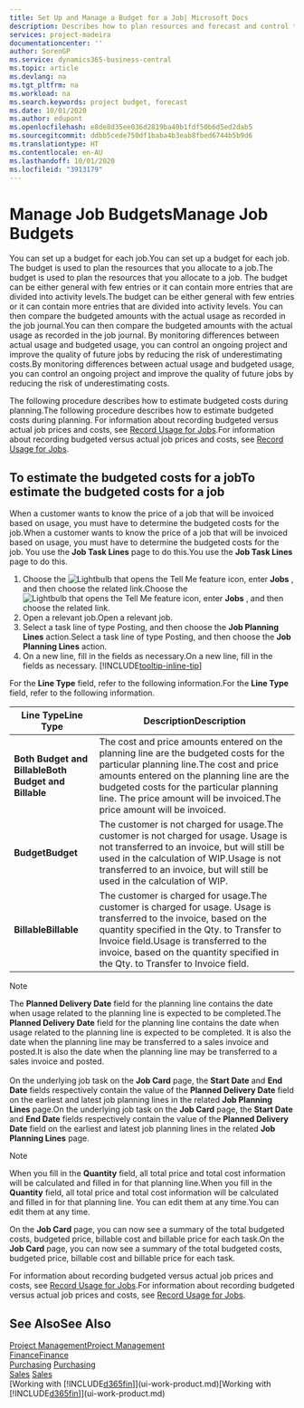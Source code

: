 ```yaml
---
title: Set Up and Manage a Budget for a Job| Microsoft Docs
description: Describes how to plan resources and forecast and control the costs of a project by setting up a budget for each job.
services: project-madeira
documentationcenter: ''
author: SorenGP
ms.service: dynamics365-business-central
ms.topic: article
ms.devlang: na
ms.tgt_pltfrm: na
ms.workload: na
ms.search.keywords: project budget, forecast
ms.date: 10/01/2020
ms.author: edupont
ms.openlocfilehash: e8de8d35ee036d2819ba40b1fdf50b6d5ed2dab5
ms.sourcegitcommit: ddbb5cede750df1baba4b3eab8fbed6744b5b9d6
ms.translationtype: HT
ms.contentlocale: en-AU
ms.lasthandoff: 10/01/2020
ms.locfileid: "3913179"
---
```

# <a name="manage-job-budgets"></a><span data-ttu-id="70bdb-103">Manage Job Budgets</span><span class="sxs-lookup"><span data-stu-id="70bdb-103">Manage Job Budgets</span></span>
<span data-ttu-id="70bdb-104">You can set up a budget for each job.</span><span class="sxs-lookup"><span data-stu-id="70bdb-104">You can set up a budget for each job.</span></span> <span data-ttu-id="70bdb-105">The budget is used to plan the resources that you allocate to a job.</span><span class="sxs-lookup"><span data-stu-id="70bdb-105">The budget is used to plan the resources that you allocate to a job.</span></span> <span data-ttu-id="70bdb-106">The budget can be either general with few entries or it can contain more entries that are divided into activity levels.</span><span class="sxs-lookup"><span data-stu-id="70bdb-106">The budget can be either general with few entries or it can contain more entries that are divided into activity levels.</span></span> <span data-ttu-id="70bdb-107">You can then compare the budgeted amounts with the actual usage as recorded in the job journal.</span><span class="sxs-lookup"><span data-stu-id="70bdb-107">You can then compare the budgeted amounts with the actual usage as recorded in the job journal.</span></span> <span data-ttu-id="70bdb-108">By monitoring differences between actual usage and budgeted usage, you can control an ongoing project and improve the quality of future jobs by reducing the risk of underestimating costs.</span><span class="sxs-lookup"><span data-stu-id="70bdb-108">By monitoring differences between actual usage and budgeted usage, you can control an ongoing project and improve the quality of future jobs by reducing the risk of underestimating costs.</span></span>

<span data-ttu-id="70bdb-109">The following procedure describes how to estimate budgeted costs during planning.</span><span class="sxs-lookup"><span data-stu-id="70bdb-109">The following procedure describes how to estimate budgeted costs during planning.</span></span> <span data-ttu-id="70bdb-110">For information about recording budgeted versus actual job prices and costs, see [Record Usage for Jobs](projects-how-record-job-usage.md).</span><span class="sxs-lookup"><span data-stu-id="70bdb-110">For information about recording budgeted versus actual job prices and costs, see [Record Usage for Jobs](projects-how-record-job-usage.md).</span></span>  

## <a name="to-estimate-the-budgeted-costs-for-a-job"></a><a name="JobBudgetCosts"></a> <span data-ttu-id="70bdb-111">To estimate the budgeted costs for a job</span><span class="sxs-lookup"><span data-stu-id="70bdb-111">To estimate the budgeted costs for a job</span></span>
<span data-ttu-id="70bdb-112">When a customer wants to know the price of a job that will be invoiced based on usage, you must have to determine the budgeted costs for the job.</span><span class="sxs-lookup"><span data-stu-id="70bdb-112">When a customer wants to know the price of a job that will be invoiced based on usage, you must have to determine the budgeted costs for the job.</span></span> <span data-ttu-id="70bdb-113">You use the **Job Task Lines** page to do this.</span><span class="sxs-lookup"><span data-stu-id="70bdb-113">You use the **Job Task Lines** page to do this.</span></span>

1. <span data-ttu-id="70bdb-114">Choose the ![Lightbulb that opens the Tell Me feature](media/ui-search/search_small.png "Tell me what you want to do") icon, enter **Jobs** , and then choose the related link.</span><span class="sxs-lookup"><span data-stu-id="70bdb-114">Choose the ![Lightbulb that opens the Tell Me feature](media/ui-search/search_small.png "Tell me what you want to do") icon, enter **Jobs** , and then choose the related link.</span></span>  
2. <span data-ttu-id="70bdb-115">Open a relevant job.</span><span class="sxs-lookup"><span data-stu-id="70bdb-115">Open a relevant job.</span></span>
3. <span data-ttu-id="70bdb-116">Select a task line of type Posting, and then choose the **Job Planning Lines** action.</span><span class="sxs-lookup"><span data-stu-id="70bdb-116">Select a task line of type Posting, and then choose the **Job Planning Lines** action.</span></span>
4. <span data-ttu-id="70bdb-117">On a new line, fill in the fields as necessary.</span><span class="sxs-lookup"><span data-stu-id="70bdb-117">On a new line, fill in the fields as necessary.</span></span> [!INCLUDE[tooltip-inline-tip](includes/tooltip-inline-tip_md.md)]   

<span data-ttu-id="70bdb-118">For the **Line Type** field, refer to the following information.</span><span class="sxs-lookup"><span data-stu-id="70bdb-118">For the **Line Type** field, refer to the following information.</span></span>  

| <span data-ttu-id="70bdb-119">Line Type</span><span class="sxs-lookup"><span data-stu-id="70bdb-119">Line Type</span></span> | <span data-ttu-id="70bdb-120">Description</span><span class="sxs-lookup"><span data-stu-id="70bdb-120">Description</span></span> |
| --- | --- |
| <span data-ttu-id="70bdb-121">**Both Budget and Billable**</span><span class="sxs-lookup"><span data-stu-id="70bdb-121">**Both Budget and Billable**</span></span> |<span data-ttu-id="70bdb-122">The cost and price amounts entered on the planning line are the budgeted costs for the particular planning line.</span><span class="sxs-lookup"><span data-stu-id="70bdb-122">The cost and price amounts entered on the planning line are the budgeted costs for the particular planning line.</span></span> <span data-ttu-id="70bdb-123">The price amount will be invoiced.</span><span class="sxs-lookup"><span data-stu-id="70bdb-123">The price amount will be invoiced.</span></span> |
| <span data-ttu-id="70bdb-124">**Budget**</span><span class="sxs-lookup"><span data-stu-id="70bdb-124">**Budget**</span></span> |<span data-ttu-id="70bdb-125">The customer is not charged for usage.</span><span class="sxs-lookup"><span data-stu-id="70bdb-125">The customer is not charged for usage.</span></span> <span data-ttu-id="70bdb-126">Usage is not transferred to an invoice, but will still be used in the calculation of WIP.</span><span class="sxs-lookup"><span data-stu-id="70bdb-126">Usage is not transferred to an invoice, but will still be used in the calculation of WIP.</span></span> |
| <span data-ttu-id="70bdb-127">**Billable**</span><span class="sxs-lookup"><span data-stu-id="70bdb-127">**Billable**</span></span> |<span data-ttu-id="70bdb-128">The customer is charged for usage.</span><span class="sxs-lookup"><span data-stu-id="70bdb-128">The customer is charged for usage.</span></span> <span data-ttu-id="70bdb-129">Usage is transferred to the invoice, based on the quantity specified in the Qty. to Transfer to Invoice field.</span><span class="sxs-lookup"><span data-stu-id="70bdb-129">Usage is transferred to the invoice, based on the quantity specified in the Qty. to Transfer to Invoice field.</span></span> |

> [!NOTE]  
> <span data-ttu-id="70bdb-130">The **Planned Delivery Date** field for the planning line contains the date when usage related to the planning line is expected to be completed.</span><span class="sxs-lookup"><span data-stu-id="70bdb-130">The **Planned Delivery Date** field for the planning line contains the date when usage related to the planning line is expected to be completed.</span></span> <span data-ttu-id="70bdb-131">It is also the date when the planning line may be transferred to a sales invoice and posted.</span><span class="sxs-lookup"><span data-stu-id="70bdb-131">It is also the date when the planning line may be transferred to a sales invoice and posted.</span></span> <br /><br /> <span data-ttu-id="70bdb-132">On the underlying job task on the **Job Card** page, the **Start Date** and **End Date** fields respectively contain the value of the **Planned Delivery Date** field on the earliest and latest job planning lines in the related **Job Planning Lines** page.</span><span class="sxs-lookup"><span data-stu-id="70bdb-132">On the underlying job task on the **Job Card** page, the **Start Date** and **End Date** fields respectively contain the value of the **Planned Delivery Date** field on the earliest and latest job planning lines in the related **Job Planning Lines** page.</span></span>

> [!NOTE]  
>   <span data-ttu-id="70bdb-133">When you fill in the **Quantity** field, all total price and total cost information will be calculated and filled in for that planning line.</span><span class="sxs-lookup"><span data-stu-id="70bdb-133">When you fill in the **Quantity** field, all total price and total cost information will be calculated and filled in for that planning line.</span></span> <span data-ttu-id="70bdb-134">You can edit them at any time.</span><span class="sxs-lookup"><span data-stu-id="70bdb-134">You can edit them at any time.</span></span>

<span data-ttu-id="70bdb-135">On the **Job Card** page, you can now see a summary of the total budgeted costs, budgeted price, billable cost and billable price for each task.</span><span class="sxs-lookup"><span data-stu-id="70bdb-135">On the **Job Card** page, you can now see a summary of the total budgeted costs, budgeted price, billable cost and billable price for each task.</span></span>

<span data-ttu-id="70bdb-136">For information about recording budgeted versus actual job prices and costs, see [Record Usage for Jobs](projects-how-record-job-usage.md).</span><span class="sxs-lookup"><span data-stu-id="70bdb-136">For information about recording budgeted versus actual job prices and costs, see [Record Usage for Jobs](projects-how-record-job-usage.md).</span></span>

## <a name="see-also"></a><span data-ttu-id="70bdb-137">See Also</span><span class="sxs-lookup"><span data-stu-id="70bdb-137">See Also</span></span>
[<span data-ttu-id="70bdb-138">Project Management</span><span class="sxs-lookup"><span data-stu-id="70bdb-138">Project Management</span></span>](projects-manage-projects.md)  
[<span data-ttu-id="70bdb-139">Finance</span><span class="sxs-lookup"><span data-stu-id="70bdb-139">Finance</span></span>](finance.md)  
<span data-ttu-id="70bdb-140">[Purchasing](purchasing-manage-purchasing.md)       </span><span class="sxs-lookup"><span data-stu-id="70bdb-140">[Purchasing](purchasing-manage-purchasing.md)       </span></span>  
<span data-ttu-id="70bdb-141">[Sales](sales-manage-sales.md)    </span><span class="sxs-lookup"><span data-stu-id="70bdb-141">[Sales](sales-manage-sales.md)    </span></span>  
<span data-ttu-id="70bdb-142">[Working with [!INCLUDE[d365fin](includes/d365fin_md.md)]](ui-work-product.md)</span><span class="sxs-lookup"><span data-stu-id="70bdb-142">[Working with [!INCLUDE[d365fin](includes/d365fin_md.md)]](ui-work-product.md)</span></span>  
